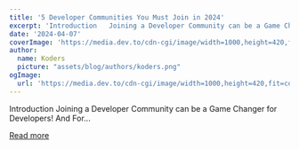 ```yaml
---
title: '5 Developer Communities You Must Join in 2024'
excerpt: 'Introduction   Joining a Developer Community can be a Game Changer for Developers! And For...'
date: '2024-04-07'
coverImage: 'https://media.dev.to/cdn-cgi/image/width=1000,height=420,fit=cover,gravity=auto,format=auto/https%3A%2F%2Fdev-to-uploads.s3.amazonaws.com%2Fuploads%2Farticles%2Fef60cyt0za854qk9tnqb.png'
author:
  name: Koders
  picture: "assets/blog/authors/koders.png"
ogImage:
  url: 'https://media.dev.to/cdn-cgi/image/width=1000,height=420,fit=cover,gravity=auto,format=auto/https%3A%2F%2Fdev-to-uploads.s3.amazonaws.com%2Fuploads%2Farticles%2Fef60cyt0za854qk9tnqb.png'
---
```


Introduction   Joining a Developer Community can be a Game Changer for Developers! And For...

[Read more](https://dev.to/arindam_1729/5-developer-communities-you-must-join-in-2024-2afa)
